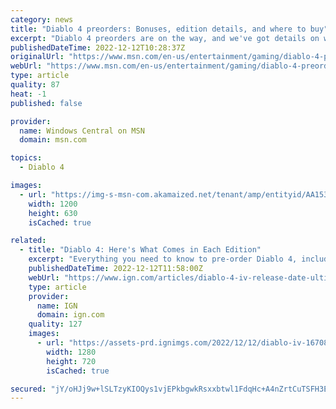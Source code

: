 ```yaml
---
category: news
title: "Diablo 4 preorders: Bonuses, edition details, and where to buy"
excerpt: "Diablo 4 preorders are on the way, and we've got details on what players can expect from each version of the game."
publishedDateTime: 2022-12-12T10:28:37Z
originalUrl: "https://www.msn.com/en-us/entertainment/gaming/diablo-4-preorders-bonuses-edition-details-and-where-to-buy/ar-AA153vbD"
webUrl: "https://www.msn.com/en-us/entertainment/gaming/diablo-4-preorders-bonuses-edition-details-and-where-to-buy/ar-AA153vbD"
type: article
quality: 87
heat: -1
published: false

provider:
  name: Windows Central on MSN
  domain: msn.com

topics:
  - Diablo 4

images:
  - url: "https://img-s-msn-com.akamaized.net/tenant/amp/entityid/AA153Iaz.img?h=630&w=1200&m=6&q=60&o=t&l=f&f=jpg"
    width: 1200
    height: 630
    isCached: true

related:
  - title: "Diablo 4: Here's What Comes in Each Edition"
    excerpt: "Everything you need to know to pre-order Diablo 4, including release date, what comes in each edition, preorder bonus, and more."
    publishedDateTime: 2022-12-12T11:58:00Z
    webUrl: "https://www.ign.com/articles/diablo-4-iv-release-date-ultimate-edition"
    type: article
    provider:
      name: IGN
      domain: ign.com
    quality: 127
    images:
      - url: "https://assets-prd.ignimgs.com/2022/12/12/diablo-iv-1670881827004.jpg?width=1280"
        width: 1280
        height: 720
        isCached: true

secured: "jY/oHJj9w+lSLTzyKIOQys1vjEPkbgwkRsxxbtwl1FdqHc+A4nZrtCuTSFH3EEx28+2LEjamKQRUBXf5FRtlJWfe8pF11QtO9y3ZNQSmAU2XEDZfCL2P3UoxZrmFzCLFYHsxrRWp6QwkyLitNEYevjtX7GWecD1caxShADz0UggUjVhNe2lHGk8d3pF63KnWyzAzIqP/jyTs7YU3NHy50KtqWGiP9Qc7JpS65lxJ2DbM4LkRCyg0jym2xFCEinkgNkA91Jp2jNpga99o7EtziUGyv+cnmKH3D16PfIYxLujOtNRN9OCD1VgDqG7PDtHLZeJNWHw7X3771oBhkiTKgflfm7k94LQZDU7++CjiU+s=;BhqmtHN1hmcomEbh+2Jz+Q=="
---
```


